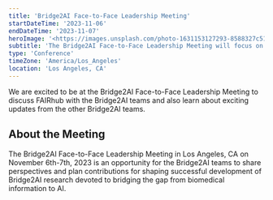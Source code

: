 ```yaml
---
title: 'Bridge2AI Face-to-Face Leadership Meeting'
startDateTime: '2023-11-06'
endDateTime: '2023-11-07'
heroImage: '<https://images.unsplash.com/photo-1631153127293-8588327c515c?q=80&w=2574&auto=format&fit=crop&ixlib=rb-4.0.3&ixid=M3wxMjA3fDB8MHxwaG90by1wYWdlfHx8fGVufDB8fHx8fA%3D%3D>'
subtitle: 'The Bridge2AI Face-to-Face Leadership Meeting will focus on collaborative approaches, learn about current considerations, explore new datasets, and discuss other key issues related to bridging the gap from biomedical information to AI.'
type: 'Conference'
timeZone: 'America/Los_Angeles'
location: 'Los Angeles, CA'
---
```


We are excited to be at the Bridge2AI Face-to-Face Leadership Meeting to discuss FAIRhub with the Bridge2AI teams and also learn about exciting updates from the other Bridge2AI teams.

## About the Meeting

The Bridge2AI Face-to-Face Leadership Meeting in Los Angeles, CA on November 6th-7th, 2023 is an opportunity for the Bridge2AI teams to share perspectives and plan contributions for shaping successful development of Bridge2AI research devoted to bridging the gap from biomedical information to AI.
